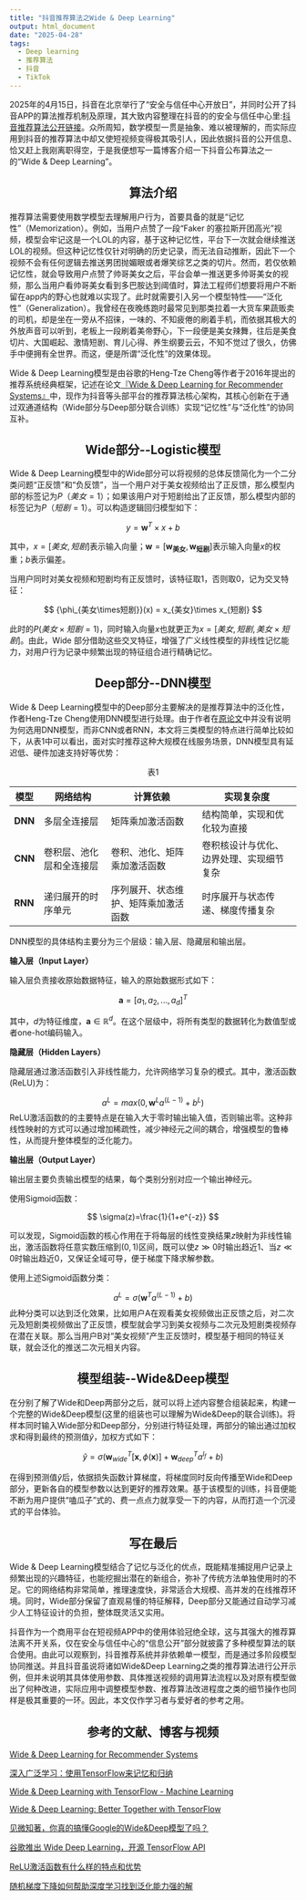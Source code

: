 ```yaml
---
title: "抖音推荐算法之Wide & Deep Learning"
output: html_document
date: "2025-04-28"
tags:
  - Deep learning
  - 推荐算法
  - 抖音
  - TikTok
---
```


2025年的4月15日，抖音在北京举行了“安全与信任中心开放日”，并同时公开了抖音APP的算法推荐机制及原理，其大致内容整理在抖音的的安全与信任中心里:[抖音推荐算法公开链接](https://95152.douyin.com/article/15358)。众所周知，数学模型一贯是抽象、难以被理解的，而实际应用到抖音的推荐算法中却又使短视频变得极其吸引人，因此依据抖音的公开信息、恰又赶上我刚离职得空，于是我便想写一篇博客介绍一下抖音公布算法之一的“Wide & Deep Learning”。

<!--more-->

<link rel="stylesheet" href="https://cdn.jsdelivr.net/npm/katex@0.16.8/dist/katex.min.css">
<script defer src="https://cdn.jsdelivr.net/npm/katex@0.16.8/dist/katex.min.js"></script>
<script defer src="https://cdn.jsdelivr.net/npm/katex@0.16.8/dist/contrib/auto-render.min.js"></script>
<script>
  document.addEventListener("DOMContentLoaded", function() {
    renderMathInElement(document.body, {
      delimiters: [
        {left: "$$", right: "$$", display: true},
        {left: "$",  right: "$",  display: false},
        {left: "\\(", right: "\\)", display: false},
        {left: "\\[", right: "\\]", display: true}
      ]
    });
  });
</script>

## <center>算法介绍</center>

推荐算法需要使用数学模型去理解用户行为，首要具备的就是“记忆性”（Memorization）。例如，当用户点赞了一段“Faker 的塞拉斯开团高光”视频，模型会牢记这是一个LOL的内容，基于这种记忆性，平台下一次就会继续推送LOL的视频。但这种记忆性仅针对明确的历史记录，而无法自动推断，因此下一个视频不会有任何逻辑去推送男团抛媚眼或者爆笑综艺之类的切片。然而，若仅依赖记忆性，就会导致用户点赞了帅哥美女之后，平台会单一推送更多帅哥美女的视频，那么当用户看帅哥美女看到多巴胺达到阈值时，算法工程师们想要将用户不断留在app内的野心也就难以实现了。此时就需要引入另一个模型特性——“泛化性”（Generalization）。我曾经在夜晚练跑时最常见到那类拉着一大货车果蔬贩卖的司机，却是坐在一旁从不招徕，一味的、不知疲倦的刷着手机，而依据其极大的外放声音可以听到，老板上一段刷着美帝野心，下一段便是美女辣舞，往后是美食切片、大国崛起、激情短剧、育儿心得、养生纲要云云，不知不觉过了很久，仿佛手中便拥有全世界。而这，便是所谓“泛化性”的效果体现。

Wide & Deep Learning模型是由谷歌的Heng-Tze Cheng等作者于2016年提出的推荐系统经典框架，记述在论文[『Wide & Deep Learning for Recommender Systems』](https://arxiv.org/abs/1606.07792v1)中，现作为抖音等头部平台的推荐算法核心架构，其核心创新在于通过双通道结构（Wide部分与Deep部分联合训练）实现“记忆性”与“泛化性”的协同互补。

## <center>Wide部分--Logistic模型</center>

Wide & Deep Learning模型中的Wide部分可以将视频的总体反馈简化为一个二分类问题“正反馈”和“负反馈”，当一个用户对于美女视频给出了正反馈，那么模型内部的标签记为$P（美女=1）$；如果该用户对于短剧给出了正反馈，那么模型内部的标签记为$P（短剧=1）$。可以构造逻辑回归模型如下：

$$
y = \mathbf{w}^T \times x + b 
$$

其中，$x=[美女,短剧]$表示输入向量；$\mathbf{w}=[\mathbf{w_{美女}},\mathbf{w_{短剧}}]$表示输入向量$x$的权重；$b$表示偏差。

当用户同时对美女视频和短剧均有正反馈时，该特征取1，否则取0，记为交叉特征：

$$
{\phi_{美女\times短剧}}(x) = x_{美女}\times x_{短剧}
$$

此时的$P({美女}\times{短剧}=1)$，同时输入向量$x$也就更正为$x=[美女,短剧,美女\times 短剧]$。由此，Wide 部分借助这些交叉特征，增强了广义线性模型的非线性记忆能力，对用户行为记录中频繁出现的特征组合进行精确记忆。

## <center>Deep部分--DNN模型</center>

Wide & Deep Learning模型中的Deep部分主要解决的是推荐算法中的泛化性，作者Heng-Tze Cheng使用DNN模型进行处理。由于作者在[原论文](https://arxiv.org/abs/1606.07792v1)中并没有说明为何选用DNN模型，而非CNN或者RNN，本文将三类模型的特点进行简单比较如下，从表1中可以看出，面对实时推荐这种大规模在线服务场景，DNN模型具有延迟低、硬件加速支持好等优势：

<center>表1</center>

| 模型 | 网络结构 | 计算依赖 | 实现复杂度 |
| ---- | ------- | --------| ---------- |
| **DNN**  | 多层全连接层 | 矩阵乘加激活函数 | 结构简单，实现和优化较为直接 |
| **CNN**  | 卷积层、池化层和全连接层 | 卷积、池化、矩阵乘加激活函数 | 卷积核设计与优化、边界处理、实现细节复杂 |
| **RNN** | 递归展开的时序单元 | 序列展开、状态维护、矩阵乘加激活函数 | 时序展开与状态传递、梯度传播复杂 |

DNN模型的具体结构主要分为三个层级：输入层、隐藏层和输出层。

**输入层（Input Layer）**

输入层负责接收原始数据特征，输入的原始数据形式如下：

$$
\mathbf{a} = [a_1,a_2,...,a_d]^T
$$

其中，$d$为特征维度，$\mathbf{a}\in\mathbb{R}^d$。在这个层级中，将所有类型的数据转化为数值型或者one-hot编码输入。

**隐藏层（Hidden Layers）**

隐藏层通过激活函数引入非线性能力，允许网络学习复杂的模式。其中，激活函数(ReLU)为：

$$
a^{L}=max(0,\mathbf{w}^{L} a^{(L-1)} + b^{L})
$$
ReLU激活函数的的主要特点是在输入大于零时输出输入值，否则输出零。这种非线性映射的方式可以通过增加稀疏性，减少神经元之间的耦合，增强模型的鲁棒性，从而提升整体模型的泛化能力。

**输出层（Output Layer）**

输出层主要负责输出模型的结果，每个类别分别对应一个输出神经元。

使用Sigmoid函数：

$$
\sigma(z)=\frac{1}{1+e^{-z}}
$$

可以发现，Sigmoid函数的核心作用在于将每层的线性变换结果$z$映射为非线性输出，激活函数将任意实数压缩到$(0,1)$区间，既可以使$z\gg0$时输出趋近$1$、当$z\ll0$时输出趋近$0$，又保证全域可导，便于梯度下降求解参数。

使用上述Sigmoid函数分类：

$$
a^L = \sigma\bigl(\mathbf{w}^T a^{(L-1)} + b)
$$
此种分类可以达到泛化效果，比如用户A在观看美女视频做出正反馈之后，对二次元及短剧类视频做出了正反馈，模型就会学习到美女视频与二次元及短剧类视频存在潜在关联。那么当用户B对“美女视频”产生正反馈时，模型基于相同的特征关联，就会泛化的推送二次元相关内容。

## <center> 模型组装--Wide&Deep模型</center>

在分别了解了Wide和Deep两部分之后，就可以将上述内容整合组装起来，构建一个完整的Wide&Deep模型(这里的组装也可以理解为Wide&Deep的联合训练)。将样本同时输入Wide部分和Deep部分，分别进行特征处理，两部分的输出通过加权求和得到最终的预测值$\hat{y}$，加权方式如下：


$$
\hat{y} = \sigma(\mathbf{w}^T_{wide}[\mathbf{x},\phi(\mathbf{x})]+ \mathbf{w}^T_{deep}{a^{l_f}} +b)
$$

在得到预测值$\hat{y}$后，依据损失函数计算梯度，将梯度同时反向传播至Wide和Deep部分，更新各自的模型参数以达到更好的推荐效果。基于该模型的训练，抖音便能不断为用户提供“嗑瓜子”式的、费一点点力就享受一下的内容，从而打造一个沉浸式的平台体验。

## <center>写在最后</center>

Wide & Deep Learning模型结合了记忆与泛化的优点，既能精准捕捉用户记录上频繁出现的兴趣特征，也能挖掘出潜在的新组合，弥补了传统方法单独使用时的不足。它的网络结构非常简单，推理速度快，非常适合大规模、高并发的在线推荐环境。同时，Wide部分保留了直观易懂的特征解释，Deep部分又能通过自动学习减少人工特征设计的负担，整体既灵活又实用。

抖音作为一个商用平台在短视频APP中的使用体验冠绝全球，这与其强大的推荐算法离不开关系，仅在安全与信任中心的“信息公开”部分就披露了多种模型算法的联合使用。由此可以观察到，抖音推荐系统并非依赖单一模型，而是通过多阶段模型协同推送。并且抖音虽说将诸如Wide&Deep Learning之类的推荐算法进行公开示例，但并未说明其具体使用参数、具体推送视频的调用算法流程以及对原有模型做出了何种改进，实际应用中调整模型参数、推荐算法改进程度之类的细节操作也同样是极其重要的一环。因此，本文仅作学习者与爱好者的参考之用。

## <center>参考的文献、博客与视频</center>

[Wide & Deep Learning for Recommender Systems](https://arxiv.org/abs/1606.07792v1)

[深入广泛学习：使用TensorFlow来记忆和归纳](https://www.youtube.com/watch?v=NV1tkZ9Lq48)

[Wide & Deep Learning with TensorFlow - Machine Learning](https://www.youtube.com/watch?v=Xmw9SWJ0L50)

[Wide &amp; Deep Learning: Better Together with TensorFlow](https://research.google/blog/wide-amp-deep-learning-better-together-with-tensorflow/)

[见微知著，你真的搞懂Google的Wide&Deep模型了吗？](https://cloud.tencent.com/developer/article/1636190)

[谷歌推出 Wide Deep Learning，开源 TensorFlow API](https://cloud.tencent.com/developer/article/1070675)

[ReLU激活函数有什么样的特点和优势](https://www.youtube.com/watch?v=RhOVOgNl6Bw)

[随机梯度下降如何帮助深度学习找到泛化能力强的解](https://cqb.pku.edu.cn/tanglab/info/1005/2246.htm)